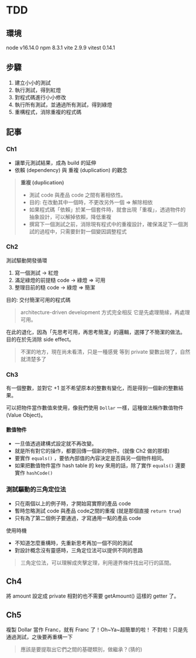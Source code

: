 # TDD

## 環境

node v16.14.0
npm 8.3.1
vite 2.9.9
vitest 0.14.1

## 步驟

1. 建立小小的測試
2. 執行測試，得到紅燈
3. 對程式碼進行小小修改
4. 執行所有測試，並通過所有測試，得到綠燈
5. 重構程式，消除重複的程式碼

## 記事

### Ch1

- 讓單元測試結果，成為 build 的延伸
- 依賴 (dependency) 與 重複 (duplication) 的觀念

> **重複 (duplication)**
> - 測試 code 與產品 code 之間有著相依性。
> - 目的: 在改動其中一個時，不更改另外一個 => 解除相依
> - 如果程式碼「依賴」於某一個套件時，就會出現「重複」，透過物件的抽象設計，可以解掉依賴，降低重複
> - 撰寫下一個測試之前，消除現有程式中的重複設計，確保滿足下一個測試的過程中，只需要針對一個變因調整程式
> 

### Ch2

測試驅動開發循環

1. 寫一個測試 -> 紅燈
2. 滿足綠燈的前提糙 code -> 綠燈 => 可用
3. 整理目前的糙 code -> 綠燈 => 簡潔

目的: 交付簡潔可用的程式碼

> architecture-driven development 方式完全相反
> 它是先處理簡䌇，再處理可用。

在此的退化，因為「先思考可用，再思考簡潔」的邏輯，選擇了不簡潔的做法。
目的在於先消除 side effect。

> 不潔的地方，現在尚未看清，只是一種感覺
> 等到 private 變數出現了，自然就清楚多了

### Ch3

有一個整數，並對它 +1 並不希望原本的整數有變化，而是得到一個新的整數結果。

可以把物件當作數值來使用，像我們使用 `Dollar` 一樣，這種做法稱作數值物件 (Value Object)。

#### 數值物件

- 一旦值透過建構式設定就不再改變。
- 就是所有對它的操作，都要回傳一個新的物件。(就像 Ch2 做的那樣)
- 要實作 `equals()` ，要依內部值的內容決定是否與另一個物件相同。
- 如果把數值物件當作 hash table 的 key 來用的話，除了實作 `equals()` 還要實作 `hashCode()`

### 測試驅動的三角定位法

- 只在兩個以上的例子時，才開始寫實際的產品 code
- 暫時忽略測試 code 與產品 code之間的重複 (就是那個直接 `return true`)
- 只有為了第二個例子要通過，才寫通用一點的產品 code

使用時機

- 不知道怎麼重構時，先重新思考再加一個不同的測試
- 對設計概念沒有靈感時，三角定位法可以提供不同的思路

> 三角定位法，可以理解成夾擊定理，利用邊界條件找出可行的區間。

## Ch4

將 amount 設定成 private
相對的也不需要 getAmount() 這樣的 getter 了。

## Ch5

複製 Dollar 當作 Franc，就有 Franc 了！Oh~Ya~超簡單的啦！
不對啦！只是先通過測試，之後要再重構一下

> 應該是要提取出它們之間的基礎類別，做繼承？(猜的)